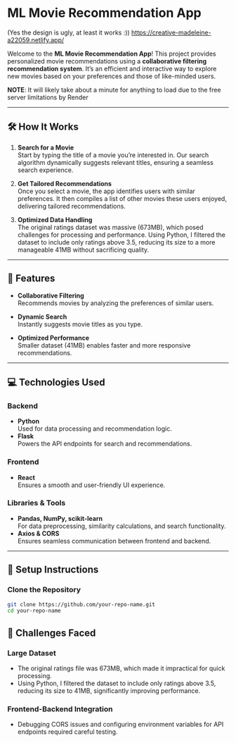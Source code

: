 # ML Movie Recommendation App

(Yes the design is ugly, at least it works :))
https://creative-madeleine-a22059.netlify.app/

Welcome to the **ML Movie Recommendation App**! This project provides personalized movie recommendations using a **collaborative filtering recommendation system**. It’s an efficient and interactive way to explore new movies based on your preferences and those of like-minded users.

**NOTE**: It will likely take about a minute for anything to load due to the free server limitations by Render

---

## 🛠 How It Works

1. **Search for a Movie**  
   Start by typing the title of a movie you’re interested in. Our search algorithm dynamically suggests relevant titles, ensuring a seamless search experience.

2. **Get Tailored Recommendations**  
   Once you select a movie, the app identifies users with similar preferences. It then compiles a list of other movies these users enjoyed, delivering tailored recommendations.

3. **Optimized Data Handling**  
   The original ratings dataset was massive (673MB), which posed challenges for processing and performance. Using Python, I filtered the dataset to include only ratings above 3.5, reducing its size to a more manageable 41MB without sacrificing quality.

---

## 🌟 Features

- **Collaborative Filtering**  
  Recommends movies by analyzing the preferences of similar users.
  
- **Dynamic Search**  
  Instantly suggests movie titles as you type.
  
- **Optimized Performance**  
  Smaller dataset (41MB) enables faster and more responsive recommendations.

---

## 💻 Technologies Used

### Backend  
- **Python**  
  Used for data processing and recommendation logic.  
- **Flask**  
  Powers the API endpoints for search and recommendations.  

### Frontend  
- **React**  
  Ensures a smooth and user-friendly UI experience.

### Libraries & Tools  
- **Pandas, NumPy, scikit-learn**  
  For data preprocessing, similarity calculations, and search functionality.  
- **Axios & CORS**  
  Ensures seamless communication between frontend and backend.

---

## 🚀 Setup Instructions

### Clone the Repository  
```bash
git clone https://github.com/your-repo-name.git
cd your-repo-name
```
## 🔧 Challenges Faced
### Large Dataset

- The original ratings file was 673MB, which made it impractical for quick processing.
- Using Python, I filtered the dataset to include only ratings above 3.5, reducing its size to 41MB, significantly improving performance.
  
### Frontend-Backend Integration
- Debugging CORS issues and configuring environment variables for API endpoints required careful testing.

